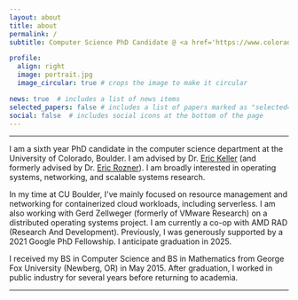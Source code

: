 ```yaml
---
layout: about
title: about
permalink: /
subtitle: Computer Science PhD Candidate @ <a href='https://www.colorado.edu/'>CU Boulder</a> | Co-op @ https://www.amd.com/en/corporate/research.html <a href='https://www.amd.com/en/corporate/research.html'>AMD RAD</a> | <a href='https://research.google/outreach/phd-fellowship/'>Former Google PhD Fellow</a> | Former Intern @ <a href='https://research.vmware.com/'>VMware Research</a>

profile:
  align: right
  image: portrait.jpg
  image_circular: true # crops the image to make it circular

news: true  # includes a list of news items
selected_papers: false # includes a list of papers marked as "selected={true}"
social: false  # includes social icons at the bottom of the page
---
```


---

I am a sixth year PhD candidate in the computer science department at the University of Colorado, Boulder. I am advised by Dr. [Eric Keller](https://eric-keller.github.io/) (and formerly advised by Dr. [Eric Rozner](http://ericrozner.com/)). I am broadly interested in operating systems, networking, and scalable systems research.

In my time at CU Boulder, I've mainly focused on resource management and networking for containerized cloud workloads, including serverless. I am also working with Gerd Zellweger (formerly of VMware Research) on a distributed operating systems project. I am currently a co-op with AMD RAD (Research And Development). Previously, I was generously supported by a 2021 Google PhD Fellowship. I anticipate graduation in 2025.

I received my BS in Computer Science and BS in Mathematics from George Fox University (Newberg, OR) in May 2015. After graduation, I worked in public industry for several years before returning to academia.

---
